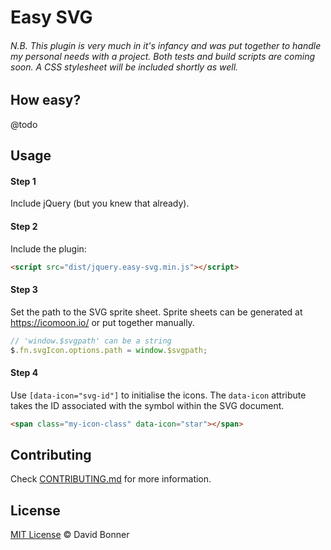 # Easy SVG

###### N.B. This plugin is very much in it's infancy and was put together to handle my personal needs with a project. Both tests and build scripts are coming soon. A CSS stylesheet will be included shortly as well.

## How easy?

@todo

## Usage

#### Step 1

Include jQuery (but you knew that already).

#### Step 2

Include the plugin:

```html
<script src="dist/jquery.easy-svg.min.js"></script>
```

#### Step 3

Set the path to the SVG sprite sheet. Sprite sheets can be generated at https://icomoon.io/ or put together manually.

```javascript
// 'window.$svgpath' can be a string
$.fn.svgIcon.options.path = window.$svgpath;
```

#### Step 4

Use `[data-icon="svg-id"]` to initialise the icons. The `data-icon` attribute takes the ID associated with the symbol within the SVG document.

```html
<span class="my-icon-class" data-icon="star"></span>
```

## Contributing

Check [CONTRIBUTING.md](https://github.com/dbonner1987/easy-svg/blob/master/CONTRIBUTING.md) for more information.

## License

[MIT License](https://dbonner1987.mit-license.org/) © David Bonner
